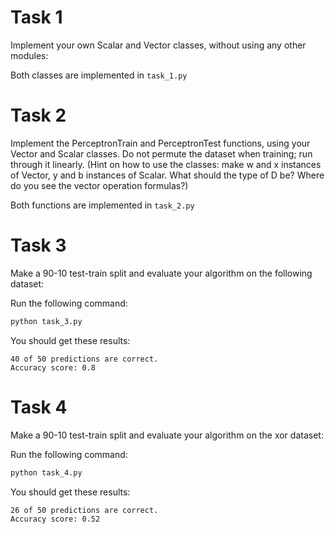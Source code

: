 # Task 1

Implement your own Scalar and Vector classes, without using any other modules:

Both classes are implemented in `task_1.py`

# Task 2

Implement the PerceptronTrain and PerceptronTest functions, using your Vector and Scalar classes. Do not permute the dataset when training; run through it linearly.
(Hint on how to use the classes: make w and x instances of Vector, y and b instances of Scalar. What should the type of D be? Where do you see the vector operation formulas?)

Both functions are implemented in `task_2.py`

# Task 3

Make a 90-10 test-train split and evaluate your algorithm on the following dataset:

Run the following command:
```sh
python task_3.py
```

You should get these results:
```
40 of 50 predictions are correct.
Accuracy score: 0.8
```

# Task 4

Make a 90-10 test-train split and evaluate your algorithm on the xor dataset:

Run the following command:
```sh
python task_4.py
```

You should get these results:
```
26 of 50 predictions are correct.
Accuracy score: 0.52
```